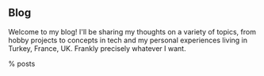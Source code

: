 ## Blog

Welcome to my blog! I'll be sharing my thoughts on a variety of topics, from hobby projects to concepts in tech and my personal experiences living in Turkey, France, UK. Frankly precisely whatever I want.

% posts

<style>
    nav .postListPreview {
        display: none;
    }
</style>